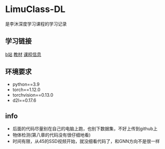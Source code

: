 # LimuClass-DL

是李沐深度学习课程的学习记录

## 学习链接

[b站](https://space.bilibili.com/1567748478/channel/seriesdetail?sid=358497) [教材](https://zh.d2l.ai/) [课程信息](https://courses.d2l.ai/zh-v2/)

## 环境要求

- python==3.9
- torch==1.12.0
- torchvision==0.13.0
- d2l==0.17.6

## info

- 后面的代码尽量别在自己的电脑上跑，也别下数据集，不好上传到github上
- 物体检测(第八章的代码没有很仔细地看)
- 时间有限，从45的SSD视频开始，就没细看代码了，和GNN方向不是很一样
